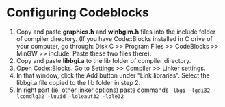 # Configuring Codeblocks
1) Copy and paste **graphics.h** and **winbgim.h** files into the include folder of compiler directory. (If you have Code::Blocks installed in C drive of your computer, go through: Disk C >> Program Files >> CodeBlocks >> MinGW >> include. Paste these two files there).
2) Copy and paste **libbgi.a** to the lib folder of compiler directory.
3) Open Code::Blocks. Go to Settings >> Compiler >> Linker settings.
4) In that window, click the Add button under “Link libraries”. Select the libbgi.a file copied to the lib folder in step 2.
5) In right part (ie. other linker options) paste commands `-lbgi -lgdi32 -lcomdlg32 -luuid -loleaut32 -lole32`